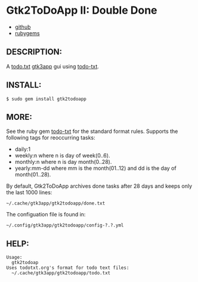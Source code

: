 # Gtk2ToDoApp II: Double Done

* [github](https://www.github.com/carlosjhr64/gtk2todoapp)
* [rubygems](https://rubygems.org/gems/gtk2todoapp)

## DESCRIPTION:

A [todo.txt](http://todotxt.org/)
[gtk3app](https://https://rubygems.org/gems/gtk2app) gui
using [todo-txt](https://rubygems.org/gems/todo-txt).

## INSTALL:

    $ sudo gem install gtk2todoapp

## MORE:

See the ruby gem [todo-txt](https://github.com/todotxt/todo.txt) for the standard format rules.
Supports the following tags for reoccurring tasks:

* daily:1
* weekly:n where n is day of week(0..6).
* monthly:n where n is day month(0..28).
* yearly:mm-dd where mm is the month(01..12) and dd is the day of month(01..28).

By default, Gtk2ToDoApp archives done tasks after 28 days and keeps only the last 1000 lines:

    ~/.cache/gtk3app/gtk2todoapp/done.txt

The configuation file is found in:

    ~/.config/gtk3app/gtk2todoapp/config-?.?.yml

## HELP:

    Usage:
      gtk2todoap
    Uses todotxt.org's format for todo text files:
      ~/.cache/gtk3app/gtk2todoapp/todo.txt


